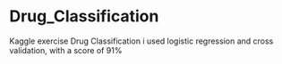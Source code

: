 # Drug_Classification
Kaggle exercise Drug Classification i used logistic regression and cross validation, with a score of 91%
